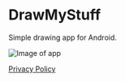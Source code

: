 DrawMyStuff
==========

Simple drawing app for Android.

![Image of app](https://raw.githubusercontent.com/fireph/DrawMyStuff/master/images/cover.png)

[Privacy Policy](https://fireph.github.io/DrawMyStuff/)
